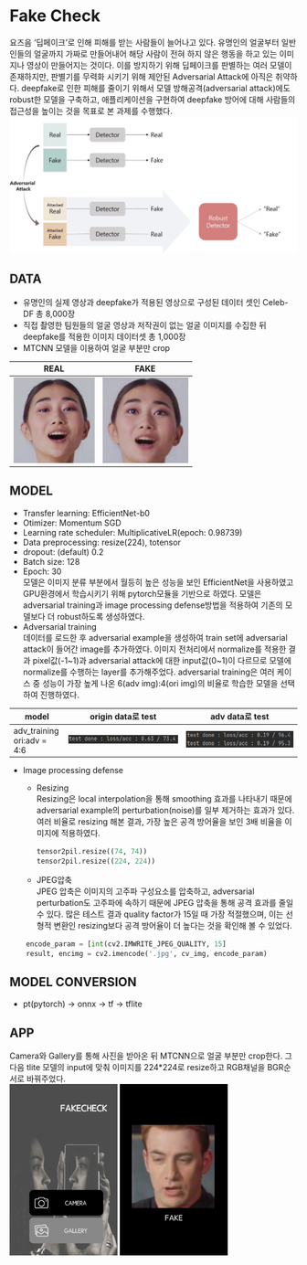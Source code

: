 ﻿# Fake Check
 요즈음 ‘딥페이크’로 인해 피해를 받는 사람들이 늘어나고 있다. 유명인의 얼굴부터 일반인들의 얼굴까지 가짜로 만들어내어 해당 사람이 전혀 하지 않은 행동을 하고 있는 이미지나 영상이 만들어지는 것이다. 
이를 방지하기 위해 딥페이크를 판별하는 여러 모델이 존재하지만, 판별기를 무력화 시키기 위해 제안된 Adversarial Attack에 아직은 취약하다.
deepfake로 인한 피해를 줄이기 위해서 모델 방해공격(adversarial attack)에도 robust한 모델을 구축하고, 애플리케이션을 구현하여 deepfake 방어에 대해 사람들의 접근성을 높이는 것을 목표로 본 과제를 수행했다.
<img height="240" src="https://github.com/CapstoneDesign-FakeCheck/FakeCheck/blob/master/pic/main_pic.jpg"/><br>
## DATA
* 유명인의 실제 영상과 deepfake가 적용된 영상으로 구성된 데이터 셋인 Celeb-DF 총 8,000장
* 직접 촬영한 팀원들의 얼굴 영상과 저작권이 없는 얼굴 이미지를 수집한 뒤 deepfake를 적용한 이미지 데이터셋 총 1,000장
* MTCNN 모델을 이용하여 얼굴 부분만 crop

|REAL|FAKE|
|---|---|
|<img height="150" src="https://github.com/CapstoneDesign-FakeCheck/FakeCheck/blob/master/pic/real.png"/>|<img height="150" src="https://github.com/CapstoneDesign-FakeCheck/FakeCheck/blob/master/pic/fake.jpg"/>|
## MODEL
* Transfer learning: EfficientNet-b0
* Otimizer: Momentum SGD
* Learning rate scheduler: MultiplicativeLR(epoch: 0.98739)
* Data preprocessing: resize(224), totensor
* dropout: (default) 0.2
* Batch size: 128
* Epoch: 30<br>
모델은 이미지 분류 부분에서 월등히 높은 성능을 보인 EfficientNet을 사용하였고 GPU환경에서 학습시키기 위해 pytorch모듈을 기반으로 하였다.
모델은 adversarial training과 image processing defense방법을 적용하여 기존의 모델보다 더 robust하도록 생성하였다.
* Adversarial training<br>
데이터를 로드한 후 adversarial example을 생성하여 train set에 adversarial attack이 들어간 image를 추가하였다.
이미지 전처리에서 normalize를 적용한 결과 pixel값(-1&#126;1)과 adversarial attack에 대한 input값(0&#126;1)이 다르므로 모델에 normalize를 수행하는 layer를 추가해주었다.
adversarial training은 여러 케이스 중 성능이 가장 높게 나온 6(adv img):4(ori img)의 비율로 학습한 모델을 선택하여 진행하였다.

|model|origin data로 test|adv data로 test|
|---|---|---|
|adv_training<br>ori:adv = 4:6|<img width="300" src="https://github.com/CapstoneDesign-FakeCheck/FakeCheck/blob/master/pic/ori_test.png"/>|<img width="300" src="https://github.com/CapstoneDesign-FakeCheck/FakeCheck/blob/master/pic/adv_test.png"/>|
* Image processing defense<br>
<ul><ul>
<li>Resizing<br>Resizing은 local interpolation을 통해 smoothing 효과를 나타내기 때문에 adversarial example의 perturbation(noise)를 일부 제거하는 효과가 있다. 여러 비율로 resizing 해본 결과, 가장 높은 공격 방어율을 보인 3배 비율을 이미지에 적용하였다. </li>

```python
tensor2pil.resize((74, 74))
tensor2pil.resize((224, 224))
```

<li>JPEG압축<br>JPEG 압축은 이미지의 고주파 구성요소를 압축하고, adversarial perturbation도 고주파에 속하기 때문에 JPEG 압축을 통해 공격 효과를 줄일 수 있다. 많은 테스트 결과 quality factor가 15일 때 가장 적절했으며, 이는 선형적 변환인 resizing보다 공격 방어율이 더 높다는 것을 확인해 볼 수 있었다.</li>
</ul></ul>

```python
    encode_param = [int(cv2.IMWRITE_JPEG_QUALITY, 15]
    result, encimg = cv2.imencode('.jpg', cv_img, encode_param)
```
## MODEL CONVERSION
* pt(pytorch) -> onnx -> tf -> tflite
## APP
Camera와 Gallery를 통해 사진을 받아온 뒤 MTCNN으로 얼굴 부분만 crop한다. 그 다음 tlite 모델의 input에 맞춰 이미지를 224*224로 resize하고 RGB채널을 BGR순서로 바꿔주었다.<br>
<img height="300" src="https://github.com/CapstoneDesign-FakeCheck/FakeCheck/blob/master/pic/app_main.png"/>
<img height="300" src="https://github.com/CapstoneDesign-FakeCheck/FakeCheck/blob/master/pic/app_result.png"/>